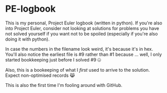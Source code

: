 # PE-logbook
This is my personal, Project Euler logbook (written in python). If you're also into Project Euler, consider not looking at solutions for problems you have not solved yourself if you want not to be spoiled (especially if you're also doing it with python).

In case the numbers in the filename look weird, it's because it's in hex. You'll also notice the earliest file is #9 rather than #1 because ... well, I only started bookkeeping just before I solved #9 🤐

Also, this is a bookeeping of what I _first_ used to arrive to the solution. Expect non-optimised records 😹

This is also the first time I'm fooling around with GitHub.
